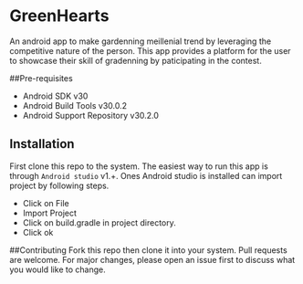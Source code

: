 # GreenHearts
An android app to make gardenning meillenial trend by leveraging the competitive nature of the person. This app provides a platform for the user to showcase their skill of gradenning by paticipating in the contest.

##Pre-requisites
- Android SDK v30
- Android Build Tools v30.0.2
- Android Support Repository v30.2.0

## Installation
First clone this repo to the system. The easiest way to run this app is through ```Android studio``` v1.+. Ones Android studio is installed can import project by following steps.
- Click on File
- Import Project
- Click on build.gradle in project directory.
- Click ok


##Contributing
Fork this repo then clone it into your system.
Pull requests are welcome. For major changes, please open an issue first to discuss what you would like to change.
